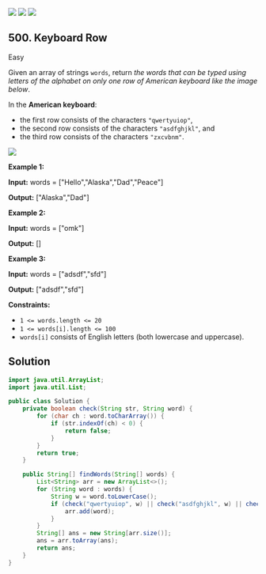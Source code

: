 [![](https://img.shields.io/github/stars/javadev/LeetCode-in-Java?label=Stars&style=flat-square)](https://github.com/javadev/LeetCode-in-Java)
[![](https://img.shields.io/github/forks/javadev/LeetCode-in-Java?label=Fork%20me%20on%20GitHub%20&style=flat-square)](https://github.com/javadev/LeetCode-in-Java/fork)
[![](https://img.shields.io/badge/-LeetCode%20in%20Kotlin-blue?style=flat-square)](https://github.com/javadev/LeetCode-in-Kotlin)

## 500\. Keyboard Row

Easy

Given an array of strings `words`, return _the words that can be typed using letters of the alphabet on only one row of American keyboard like the image below_.

In the **American keyboard**:

*   the first row consists of the characters `"qwertyuiop"`,
*   the second row consists of the characters `"asdfghjkl"`, and
*   the third row consists of the characters `"zxcvbnm"`.

![](https://assets.leetcode.com/uploads/2018/10/12/keyboard.png)

**Example 1:**

**Input:** words = ["Hello","Alaska","Dad","Peace"]

**Output:** ["Alaska","Dad"]

**Example 2:**

**Input:** words = ["omk"]

**Output:** []

**Example 3:**

**Input:** words = ["adsdf","sfd"]

**Output:** ["adsdf","sfd"]

**Constraints:**

*   `1 <= words.length <= 20`
*   `1 <= words[i].length <= 100`
*   `words[i]` consists of English letters (both lowercase and uppercase).

## Solution

```java
import java.util.ArrayList;
import java.util.List;

public class Solution {
    private boolean check(String str, String word) {
        for (char ch : word.toCharArray()) {
            if (str.indexOf(ch) < 0) {
                return false;
            }
        }
        return true;
    }

    public String[] findWords(String[] words) {
        List<String> arr = new ArrayList<>();
        for (String word : words) {
            String w = word.toLowerCase();
            if (check("qwertyuiop", w) || check("asdfghjkl", w) || check("zxcvbnm", w)) {
                arr.add(word);
            }
        }
        String[] ans = new String[arr.size()];
        ans = arr.toArray(ans);
        return ans;
    }
}
```